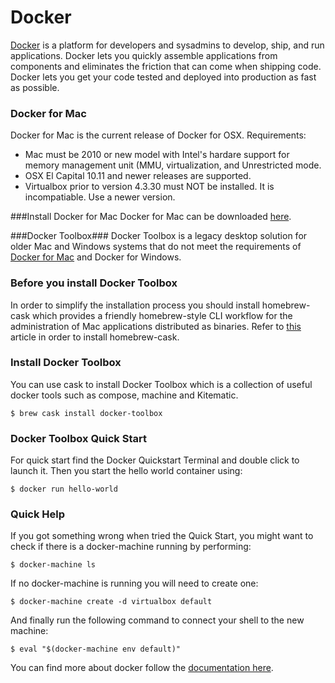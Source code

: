 # Docker

[Docker](https://docs.docker.com) is a platform for developers and sysadmins to develop, ship, and run applications. Docker lets you quickly assemble applications from components and eliminates the friction that can come when shipping code. Docker lets you get your code tested and deployed into production as fast as possible.

### Docker for Mac 
Docker for Mac is the current release of Docker for OSX. Requirements:
* Mac must be 2010 or new model with Intel's hardare support for memory management unit (MMU, virtualization, and Unrestricted mode.
* OSX El Capital 10.11 and newer releases are supported. 
* Virtualbox prior to version 4.3.30 must NOT be installed. It is incompatiable. Use a newer version.

###Install Docker for Mac
Docker for Mac can be downloaded  [here](httpsL//https://docs.docker.com/docker-for-mac/install/).

###Docker Toolbox###
Docker Toolbox is a legacy desktop solution for older Mac and Windows systems that do not meet the requirements of [Docker for Mac](https://docs.docker.com/docker-for-mac/) and Docker for Windows.


### Before you install Docker Toolbox

In order to simplify the installation process you should install homebrew-cask which provides a friendly homebrew-style CLI workflow for the administration of Mac applications distributed as binaries. Refer to [this](../Homebrew/Cask.md) article in order to install homebrew-cask.

### Install Docker Toolbox

You can use cask to install Docker Toolbox which is a collection of useful docker tools such as compose, machine and Kitematic.

    $ brew cask install docker-toolbox

### Docker Toolbox Quick Start

For quick start find the Docker Quickstart Terminal and double click to launch it. Then you start the hello world container using:

    $ docker run hello-world

### Quick Help

If you got something wrong when tried the Quick Start, you might want to check if there is a docker-machine running by performing:

    $ docker-machine ls

If no docker-machine is running you will need to create one:

    $ docker-machine create -d virtualbox default

And finally run the following command to connect your shell to the new machine:

    $ eval "$(docker-machine env default)"

You can find more about docker follow the [documentation here](https://docs.docker.com/).
